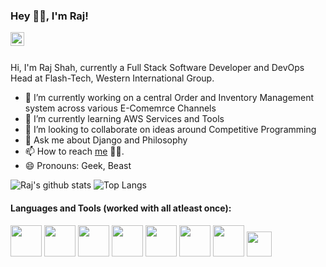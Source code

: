 ### Hey 👋🏻, I'm Raj! 

<a href="https://www.linkedin.com/in/raj1238/">
  <img align="left" alt="Raj's LinkedIn" width="22px" src="https://cdn.jsdelivr.net/npm/simple-icons@v3/icons/linkedin.svg" />
</a>

<br />
<br />

Hi, I'm Raj Shah, currently a Full Stack Software Developer and DevOps Head at Flash-Tech, Western International Group.

- 🔭 I’m currently working on a central Order and Inventory Management system across various E-Comemrce Channels
- 🌱 I’m currently learning AWS Services and Tools
- 👯 I’m looking to collaborate on ideas around Competitive Programming 
- 💬 Ask me about Django and Philosophy
- 📫 How to reach [me](mailto:shahrajyogesh@gmail.com?Subject=Hello%20Raj) 👨‍💻.
- 😄 Pronouns: Geek, Beast

![Raj's github stats](github-readme-stats.raj1238.vercel.app/api?username=raj1238&show_icons=true&theme=radical&include_all_commits=true&count_private=true)
![Top Langs](github-readme-stats.raj1238.vercel.app/api/top-langs/?username=raj1238&layout=compact&theme=radical)

#### Languages and Tools (worked with all atleast once):


<code><a href="https://www.djangoproject.com/" target="_blank"><img height="50" src="https://www.vectorlogo.zone/logos/djangoproject/djangoproject-ar21.svg"></a></code>
<code><a href="https://aws.amazon.com/" target="_blank"><img height="50" src="https://www.vectorlogo.zone/logos/amazon_aws/amazon_aws-ar21.svg"></a></code>
<code><a href="https://www.python.org/" target="_blank"><img height="50" src="https://www.vectorlogo.zone/logos/python/python-ar21.svg"></a></code>
<code><a href="https://git-scm.com//" target="_blank"><img height="50" src="https://www.vectorlogo.zone/logos/git-scm/git-scm-ar21.svg"></a></code>
<code><a href="https://reactjs.org/" target="_blank"><img height="50" src="https://www.vectorlogo.zone/logos/reactjs/reactjs-ar21.svg"></a></code>
<code><a href="https://www.javascript.com/" target="_blank"><img height="50" src="https://www.vectorlogo.zone/logos/javascript/javascript-ar21.svg"></a></code>
<code><a href="https://www.mysql.com/" target="_blank"><img height="50" src="https://www.vectorlogo.zone/logos/mysql/mysql-ar21.svg"></a></code>
<code><a href="https://www.java.com/" target="_blank"><img height="40" src="https://www.vectorlogo.zone/logos/java/java-horizontal.svg"></a></code>



